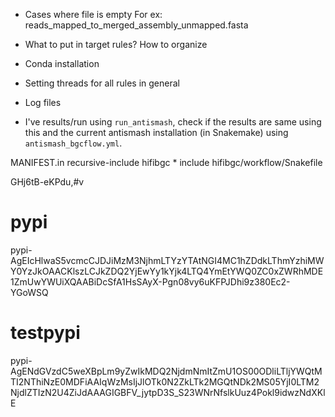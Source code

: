 
- Cases where file is empty 
    For ex: reads_mapped_to_merged_assembly_unmapped.fasta

- What to put in target rules?
    How to organize

- Conda installation

- Setting threads for all rules in general

- Log files

- I've results/run using `run_antismash`, check if the results are same using this and the current antismash installation (in Snakemake) using `antismash_bgcflow.yml`. 

MANIFEST.in
recursive-include hifibgc *
include hifibgc/workflow/Snakefile

GHj6tB-eKPdu,#v




pypi
======
pypi-AgEIcHlwaS5vcmcCJDJiMzM3NjhmLTYzYTAtNGI4MC1hZDdkLThmYzhiMWY0YzJkOAACKlszLCJkZDQ2YjEwYy1kYjk4LTQ4YmEtYWQ0ZC0xZWRhMDE1ZmUwYWUiXQAABiDcSfA1HsSAyX-Pgn08vy6uKFPJDhi9z380Ec2-YGoWSQ

testpypi
========
pypi-AgENdGVzdC5weXBpLm9yZwIkMDQ2NjdmNmItZmU1OS00ODliLTljYWQtMTI2NThiNzE0MDFiAAIqWzMsIjJlOTk0N2ZkLTk2MGQtNDk2MS05YjI0LTM2NjdlZTIzN2U4ZiJdAAAGIGBFV_jytpD3S_S23WNrNfslkUuz4Pokl9idwzNdXKlE